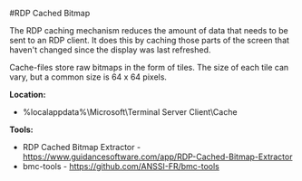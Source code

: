 #RDP Cached Bitmap

The RDP caching mechanism reduces the amount of data that needs to be sent to an RDP client. It does this by caching those parts of the screen that haven't changed since the display was last refreshed.

Cache-files store raw bitmaps in the form of tiles. The size of each tile can vary, but a common size is 64 x 64 pixels.

**Location:**

- %localappdata%\Microsoft\Terminal Server Client\Cache

**Tools:**

- RDP Cached Bitmap Extractor - https://www.guidancesoftware.com/app/RDP-Cached-Bitmap-Extractor
- bmc-tools - https://github.com/ANSSI-FR/bmc-tools
